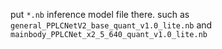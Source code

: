 put `*.nb` inference model file there. such as `general_PPLCNetV2_base_quant_v1.0_lite.nb` and `mainbody_PPLCNet_x2_5_640_quant_v1.0_lite.nb`
